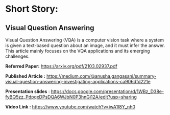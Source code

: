 # Short Story: 

## Visual Question Answering

Visual Question Answering (VQA) is a computer vision task where a system is given a text-based question about an image, and it must infer the answer. This article mainly focuses on the VQA applications and its emerging challenges.

**Referred Paper:** https://arxiv.org/pdf/2103.02937.pdf

**Published Article :** https://medium.com/@anusha.gangasani/summary-visual-question-answering-investigating-applications-ca906dfd221e

**Presentation slides** : https://docs.google.com/presentation/d/1WBz_D38e-fyBQ5zz_PdpqxDPsDQA6WJbN0P3hnGi12A/edit?usp=sharing

**Video Link :** https://www.youtube.com/watch?v=iwA1I8Y_nh0
